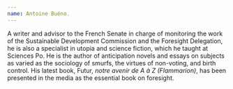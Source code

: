 ```yaml
---
name: Antoine Buéno.
---
```

A writer and advisor to the French Senate in charge of monitoring the work of the Sustainable Development Commission and the Foresight Delegation, he is also a specialist in utopia and science fiction, which he taught at Sciences Po. He is the author of anticipation novels and essays on subjects as varied as the sociology of smurfs, the virtues of non-voting, and birth control. His latest book, Futur, *notre avenir de A à Z (Flammarion)*, has been presented in the media as the essential book on foresight.